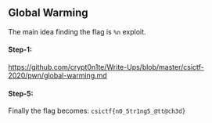 ## Global Warming
The main idea finding the flag is `%n` exploit.

#### Step-1:

https://github.com/crypt0n1te/Write-Ups/blob/master/csictf-2020/pwn/global-warming.md

#### Step-5:
Finally the flag becomes:
`csictf{n0_5tr1ng5_@tt@ch3d}`